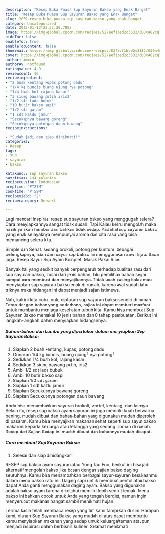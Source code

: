 ```yaml
---
description: "Resep Buka Puasa Sup Sayuran Bakso yang Enak Banget"
title: "Resep Buka Puasa Sup Sayuran Bakso yang Enak Banget"
slug: 2079-resep-buka-puasa-sup-sayuran-bakso-yang-enak-banget
category: Uncategorized
date: 2023-01-12T22:33:20.700Z
image: https://img-global.cpcdn.com/recipes/527aef1bed2c3532/680x482cq70/sup-sayuran-bakso-foto-resep-utama.jpg
hideToc: false
enableToc: true
enableTocContent: false
thumbnail: https://img-global.cpcdn.com/recipes/527aef1bed2c3532/680x482cq70/sup-sayuran-bakso-foto-resep-utama.jpg
cover: https://img-global.cpcdn.com/recipes/527aef1bed2c3532/680x482cq70/sup-sayuran-bakso-foto-resep-utama.jpg
author: Admin
authorAv: notfound
ratingvalue: 4.9
reviewcount: 16
recipeingredient:
- "2 buah kentang kupas potong dadu"
- "1/4 kg buncis buang ujung nya potong"
- "1/4 buah kol rajang kasar"
- "3 siung bawang putih iris2"
- "1/2 sdt lada bubuk"
- "10 butir bakso sapi"
- "1/2 sdt garam"
- "1 sdt kaldu jamur"
- "Secukupnya bawang goreng"
- "Secukupnya potongan daun bawang"
recipeinstructions:

- "Sudah jadi dan siap dinikmati!"
categories:
- Resep
tags:
- sup
- sayuran
- bakso

katakunci: sup sayuran bakso 
nutrition: 143 calories
recipecuisine: Indonesian
preptime: "PT27M"
cooktime: "PT59M"
recipeyield: "2"
recipecategory: Dessert

---
```



Lagi mencari inspirasi resep sup sayuran bakso yang menggugah selera? Cara menyiapkannya sangat tidak susah. Tapi Kalau keliru mengolah maka hasilnya akan hambar dan bahkan tidak sedap. Padahal sup sayuran bakso yang enak selayaknya mempunyai aroma dan cita rasa yang bisa memancing selera kita.


Simple dan Sehat. sedang brokoli, potong per kuntum. Sebagai pelengkapnya, isian dari sayur sop bakso ini menggunakan sawi hijau. Baca juga: Resep Sayur Sop Ayam Komplet, Masak Pakai Rice.

Banyak hal yang sedikit banyak berpengaruh terhadap kualitas rasa dari sup sayuran bakso, mulai dari jenis bahan, lalu pemilihan bahan segar sampai cara membuat dan menyajikannya. Tidak usah pusing kalau mau menyiapkan sup sayuran bakso enak di rumah, karena asal sudah tahu triknya maka hidangan ini dapat menjadi sajian istimewa.


Nah, kali ini kita coba, yuk, ciptakan sup sayuran bakso sendiri di rumah. Tetap dengan bahan yang sederhana, sajian ini dapat memberi manfaat untuk membantu menjaga kesehatan tubuh kita. Kamu bisa membuat Sup Sayuran Bakso memakai 10 jenis bahan dan 0 tahap pembuatan. Berikut ini langkah-langkah dalam menyiapkan hidangannya.

<!--inarticleads1-->

##### Bahan-bahan dan bumbu yang diperlukan dalam menyiapkan Sup Sayuran Bakso:

1. Siapkan 2 buah kentang, kupas, potong dadu
1. Gunakan 1/4 kg buncis, buang ujung² nya potong²
1. Sediakan 1/4 buah kol, rajang kasar
1. Sediakan 3 siung bawang putih, iris2
1. Ambil 1/2 sdt lada bubuk
1. Ambil 10 butir bakso sapi
1. Siapkan 1/2 sdt garam
1. Siapkan 1 sdt kaldu jamur
1. Siapkan Secukupnya bawang goreng
1. Siapkan Secukupnya potongan daun bawang


Anda bisa menambahkan sayuran brokoli, wortel, kentang, dan lainnya. Selain itu, resep sup bakso ayam sayuran ini juga memiliki kuah berwarna bening, mudah dibuat dan bahan-bahan yang digunakan mudah diperoleh di pasaran. Kamu bisa menyajikan makanan sehat seperti sup sayur bakso makaroni kepada keluarga atau tetangga yang sedang isoman di rumah. Resep dari Sajian Sedap ini mudah dibuat dan bahannya mudah didapat. 

<!--inarticleads2-->

##### Cara membuat Sup Sayuran Bakso:


1. Selesai dan siap dihidangkan!

RESEP sup bakso ayam sayuran atau Yong Tau Foo, berikut ini bisa jadi alternatif mengolah bakso jika bosan dengan sajian bakso daging seutuhnya. Kamu bisa menambahkan berbagai sayur-sayuran kesukaanmu dalam menu bakso satu ini. Daging sapi untuk membuat pentol atau bakso dapat Anda ganti menggunakan daging ayam. Bakso yang digunakan adalah bakso ayam karena diketahui memiliki lebih sedikit lemak. Menu bakso ini bahkan cocok untuk Anda yang tengah berdiet, namun ingin menyeruput makanan hangat sambil menikmati hujan. 

Terima kasih telah membaca resep yang tim kami tampilkan di sini. Harapan kami, olahan Sup Sayuran Bakso yang mudah di atas dapat membantu kamu menyiapkan makanan yang sedap untuk keluarga/teman ataupun menjadi inspirasi dalam berbisnis kuliner. Selamat menikmati
